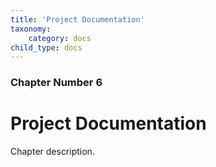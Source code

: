 ```yaml
---
title: 'Project Documentation'
taxonomy:
    category: docs
child_type: docs
---
```


### Chapter Number 6

# Project Documentation

Chapter description.